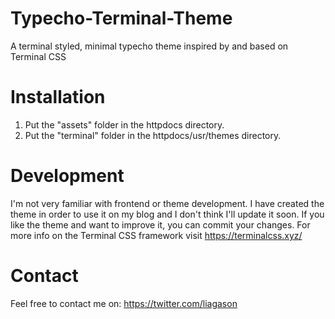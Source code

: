 # Typecho-Terminal-Theme
A terminal styled, minimal typecho theme inspired by and based on Terminal CSS

# Installation
1. Put the "assets" folder in the httpdocs directory.
2. Put the "terminal" folder in the httpdocs/usr/themes directory.

# Development
I'm not very familiar with frontend or theme development.
I have created the theme in order to use it on my blog and I don't think I'll update it soon.
If you like the theme and want to improve it, you can commit your changes.
For more info on the Terminal CSS framework visit https://terminalcss.xyz/

# Contact
Feel free to contact me on:
https://twitter.com/liagason
